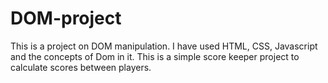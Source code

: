 # DOM-project
This is a project on DOM manipulation. I have used HTML, CSS, Javascript and the concepts of Dom in it. This is a simple score keeper project to calculate scores between players.
